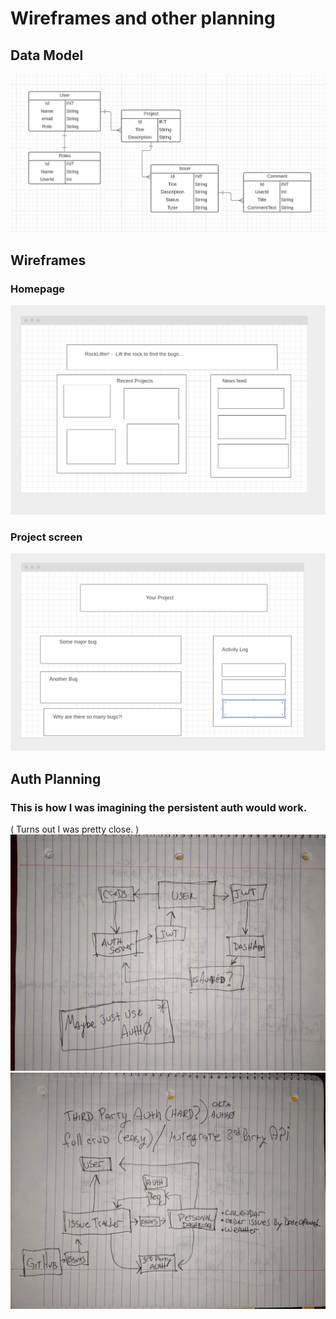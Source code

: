 # Wireframes and other planning

## Data Model
![](./img/ERD.png)

## Wireframes
### Homepage
![](./img/homepage.png)

### Project screen
![](./img/projectscreen.png)

## Auth Planning
### This is how I was imagining the persistent auth would work.
( Turns out I was pretty close. )
![](./img/PXL_20220301_233229905.jpg)
![](./img/PXL_20220301_233247108.jpg)
